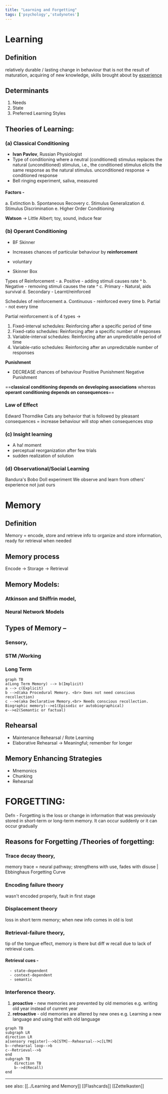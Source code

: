 ```yaml
---
title: "Learning and Forgetting"
tags: ['psychology','studynotes']
---
```



# Learning  
## Definition
relatively durable / lasting change in behaviour that is not the result of maturation, 
acquiring of new knowledge, skills
brought about by <u>experience</u>

## Determinants
1. Needs
2. State
3. Preferred Learning Styles

## Theories of Learning: 
### (a)  Classical Conditioning  
- **Ivan Pavlov**, Russian Physiologist
- Type of conditioning where a neutral (conditioned) stimulus replaces the natural (unconditioned) stimulus, i.e., the conditioned stimulus elicits the same response as the natural stimulus. unconditioned response -> conditioned response
- Bell ringing experiment, saliva, measured

#### Factors - 
a. Extinction
b. Spontaneous Recovery
c. Stimulus Generalization
d. Stimulus Discrimination
e. Higher Order Conditioning

**Watson** -> Little Albert; toy, sound, induce fear

### (b) Operant Conditioning  
- BF Skinner
- Increases chances of particular behaviour by **reinforcement**
- voluntary

- Skinner Box

Types of Reinforcement - 
a. Positive  -  adding stimuli causes rate ^
b. Negative - removing stimuli causes the rate ^
c. Primary - Natural, aids survival
d. Secondary - Learnt/reinforced

Schedules of reinforcement 
a. Continuous - reinforced every time
b. Partial - not every time 

Partial reinforcement is of 4 types ->
1. Fixed-interval schedules: Reinforcing after a specific period of time 
2. Fixed-ratio schedules: Reinforcing after a specific number of responses 
3. Variable-interval schedules: Reinforcing after an unpredictable period of time
4. Variable-ratio schedules: Reinforcing after an unpredictable number of responses

**Punishment**
- DECREASE chances of behaviour
Positive Punishment
Negative Punishment

==**classical conditioning depends on developing associations** whereas **operant conditioning depends on consequences**==

### Law of Effect
Edward Thorndike 
Cats
any behavior that is followed by pleasant consequences = increase behaviour
will stop when consequences stop 

### (c) Insight learning 
- A ha! moment
- perceptual reorganization after few trials
- sudden realization of solution

### (d) Observational/Social Learning
Bandura's Bobo Doll experiment
We observe and learn from others' experience not just ours 



# Memory  
## Definition
Memory = encode, store and retrieve info 
to organize and store information, ready for retrieval when needed

## Memory process
Encode -> Storage -> Retrieval

## Memory Models: 
### Atkinson and Shiffrin model, 
###  Neural Network Models

## Types of Memory – 
### Sensory, 
### STM /Working
### Long Term
```mermaid
graph TB
a(Long Term Memory) --> b(Implicit)
a --> c(Explicit)
b -->d(aka Procedural Memory. <br> Does not need conscious recollection)
c -->e(aka Declarative Memory.<br> Needs conscious recollection. Biographic memory)-->e1(Episodic or autobiographical)
e-->e2(Semantic or factual)
```
## Rehearsal 
- Maintenance Rehearsal / Rote Learning
- Elaborative Rehearsal -> Meaningful; remember for longer

## Memory Enhancing Strategies
- Mnemonics 
- Chunking
- Rehearsal

# FORGETTING:  

Defn - Forgetting is the loss or change in information that was previously stored in short-term or long-term memory. It can occur suddenly or it can occur gradually

## Reasons for Forgetting /Theories of forgetting: 
### Trace decay theory,
memory trace = neural pathway; strengthens with use, fades with disuse | Ebbinghaus Forgetting Curve
### Encoding failure theory 
wasn't encoded properly, fault in first stage
### Displacement theory
loss in short term memory; when new info comes in old is lost
### Retrieval-failure theory,  
tip of the tongue effect, memory is there but diff w recall due to lack of retrieval cues. 
#### Retrieval cues - 
	  - state-dependent
	  - context-dependent
	  - semantic

### Interference theory.
1. **proactive** - new memories are prevented by old memories 
	e.g. writing old year instead of current year 
2. **retroactive** - old memories are altered by new ones
	e.g. Learning a new language and using that with old language

```mermaid
graph TB
subgraph LR
direction LR
a[sensory register]-->b[STM]--Rehearsal-->c[LTM]
b--rehearsal loop-->b
c--Retrieval-->b
end
subgraph TB
	direction TB
	b-->d(Recall)
end
```

--- 

see also: 
[[../Learning and Memory]]
[[Flashcards]]
[[Zettelkasten]]
